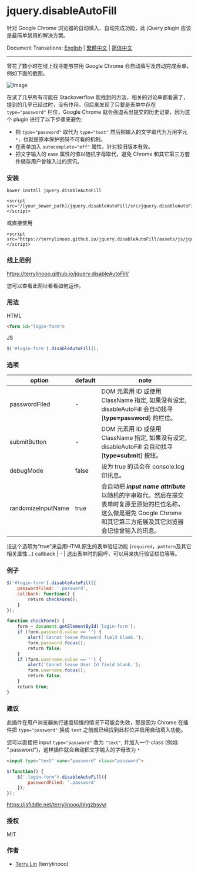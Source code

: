 # jquery.disableAutoFill

针对 Google Chrome 浏览器的自动填入、自动完成功能，此 jQuery plugin 应该是最简单禁用的解决方案。

Document Transations: [English](./README.md) | [繁體中文](./README_zh_TW.md) | [简体中文](./README_zh_CN.md)

----

曾花了数小时在线上找寻能够禁用 Google Chrome 会自动填写及自动完成表单，例如下面的截图。

![Image](https://i.imgur.com/j5Mw1ly.png)

在试了几乎所有可能在 Stackoverflow 能找到的方法，相关的讨论串都看遍了，提到的几乎已经过时，没有作用。但后来发现了只要是表单中存在 `type="password"` 栏位，Google Chrome 就会强迫丢出提交的历史记录，因为这个 plugin 进行了以下步骤来避免:

- 把 `type="password"` 取代为 `type="text"` 然后把输入的文字取代为万用字元 `*`，也就是原本保护密码不可看的机制。
- 在表单加入 `autocomplete="off"` 属性，针对较旧版本有效。
- 把文字输入的 `name` 属性的值以随机字母取代，避免 Chrome 和其它第三方套件储存用户曾输入过的资讯。

### 安装

```
bower install jquery.disableAutoFill
```
```
<script src="/[your_bower_path]/jquery.disableAutoFill/src/jquery.disableAutoFill.min.js"></script>
```

或直接使用

```
<script src="https://terrylinooo.github.io/jquery.disableAutoFill/assets/js/jquery.disableAutoFill.min.js"></script>
```


### 线上范例

https://terrylinooo.github.io/jquery.disableAutoFill/

您可以查看此网址看看如何运作。

### 用法

HTML
```html
<form id="login-form">
```

JS
```javascript
$('#login-form').disableAutoFill();
```

### 选项

option | default | note
---- | --- | ---
passwordFiled | - | DOM 元素用 ID 或使用 ClassName 指定, 如果没有设定, disableAutoFill 会自动找寻 [**type=password**] 的栏位。
submitButton | - | DOM 元素用 ID 或使用 ClassName 指定, 如果没有设定, disableAutoFill 会自动找寻 [**type=submit**] 按纽。
debugMode | false | 设为 true 的话会在 console.log 印讯息。
randomizeInputName | true | 会自动把 <i><strong>input name attribute</strong></i> 以随机的字串取代。然后在提交表单时复原至原始的栏位名称，这么做是避免 Google Chrome 和其它第三方拓展及其它浏览器会记住曾输入的讯息。
设这个选项为“true”来启用HTML原生的表单验证功能 (`required`，`pattern`及其它相关属性...)
callback | - | 送出表单时的回呼，可以用来执行验证栏位等等。

### 例子

```javascript
$('#login-form').disableAutoFill({
    passwordFiled: '.password',
    callback: function() {
        return checkForm();
    }
});

function checkForm() {
    form = document.getElementById('login-form');
    if (form.password.value == '') {
        alert('Cannot leave Password field blank.');
        form.password.focus();
        return false;
    }
    if (form.username.value == '') {
        alert('Cannot leave User Id field blank.');
        form.username.focus();
        return false;
    }
    return true;
}
```

### 建议

此插件在用户浏览器执行速度较慢的情况下可能会失效，那是因为 Chrome 在插件把 `type="password"` 换成 `text` 之前就已经找到此栏位并启用自动填入功能。

您可以直接把 input `type="password"` 改为 `"text"`, 并加入一个 class (例如: ".password")，这样插件就会自动把文字输入的字母改为 `*`

```html
<input type="text" name="password" class="password">
```
```javascript
$(function() {
    $('.login-form').disableAutoFill({
        passwordFiled: '.password'
    });
});
```
https://jsfiddle.net/terrylinooo/hhgzbsvy/

### 授权

MIT

### 作者

* <a href="https://en.dictpedia.org">Terry Lin</a> (terrylinooo)




